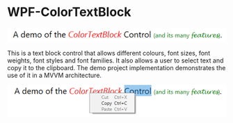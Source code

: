 # WPF-ColorTextBlock

![alt text](Screenshot1.png?raw=true)

This is a text block control that allows different colours, font sizes, font weights, font styles and font families. It also allows a user to select text and copy it to the clipboard.
The demo project implementation demonstrates the use of it in a MVVM architecture.

![alt text](Screenshot2.png?raw=true)
